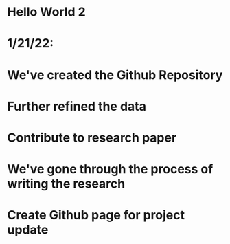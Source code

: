 # Hello World 2

# 1/21/22: 

# We've created the Github Repository 
# Further refined the data 
# Contribute to research paper 
# We've gone through the process of writing the research 
# Create Github page for project update
